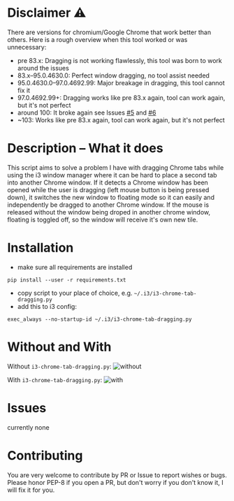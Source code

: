 # Disclaimer ⚠️
There are versions for chromium/Google Chrome that work better than others.
Here is a rough overview when this tool worked or was unnecessary:

- pre 83.x: Dragging is not working flawlessly, this tool was born to work
  around the issues
- 83.x–95.0.4630.0: Perfect window dragging, no tool assist needed
- 95.0.4630.0–97.0.4692.99: Major breakage in dragging, this tool cannot fix it
- 97.0.4692.99+: Dragging works like pre 83.x again, tool can work again, but
  it's not perfect
- around 100: It broke again see Issues
  [#5](https://github.com/Syphdias/i3-chrome-tab-dragging/issues/5) and
  [#6](https://github.com/Syphdias/i3-chrome-tab-dragging/issues/6)
- ~103: Works like pre 83.x again, tool can work again, but it's not perfect

# Description – What it does
This script aims to solve a problem I have with dragging Chrome tabs while using
the i3 window manager where it can be hard to place a second tab into another
Chrome window. If it detects a Chrome window has been opened while the user is
dragging (left mouse button is being pressed down), it switches the new window to 
floating mode so it can easily and independently be dragged to another Chrome window. 
If the mouse is released without the window being droped in another chrome window,
floating is toggled off, so the window will receive it's own new tile.

# Installation
- make sure all requirements are installed
```
pip install --user -r requirements.txt
```
- copy script to your place of choice, e.g. `~/.i3/i3-chrome-tab-dragging.py`
- add this to i3 config:
```
exec_always --no-startup-id ~/.i3/i3-chrome-tab-dragging.py
```


# Without and With
Without `i3-chrome-tab-dragging.py`:
![without](https://user-images.githubusercontent.com/16988672/77919224-300fdf80-729d-11ea-8c8a-c1c0c3f9c2fb.gif)

With `i3-chrome-tab-dragging.py`:
![with](https://user-images.githubusercontent.com/16988672/77919232-31d9a300-729d-11ea-8404-7623b5017615.gif)


# Issues
currently none
 
# Contributing
You are very welcome to contribute by PR or Issue to report wishes or bugs.
Please honor PEP-8 if you open a PR, but don't worry if you don't know it, I
will fix it for you.
